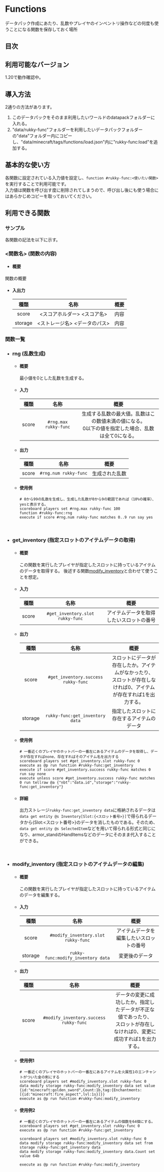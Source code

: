 # Functions
データパック作成にあたり、乱数やプレイヤのインベントリ操作などの何度も使うことになる関数を保存しておく場所

## 目次


## 利用可能なバージョン
1.20で動作確認中。

## 導入方法
2通りの方法があります。   
1. このデータパックをそのまま利用したいワールドのdatapackフォルダーに入れる。
2. "data/rukky-func"フォルダーを利用したいデータパックフォルダーの"data"フォルダー内にコピーし、"data/minecraft/tags/functions/load.json"内に"rukky-func:load"を追加する。

## 基本的な使い方
各関数に設定されている入力値を設定し、`function #rukky-func:<使いたい関数>`を実行することで利用可能です。  
入力値は関数を呼び出す度に削除されてしまうので、呼び出し後にも使う場合にはあらかじめコピーを取っておいてください。 

## 利用できる関数
### サンプル
各関数の記法を以下に示す。
  ### <関数名> (関数の内容)
  
  - #### 概要
    
  関数の概要

  - #### 入出力
    
    | 種類 | 名称 |  概要  |
    | :---: | :---: | :---: |
    |  score  |  <スコアホルダー> <スコア名>  |  内容  |
    |  storage  |  <ストレージ名> <データのパス>  |  内容  |

### 関数一覧

- ### rng (乱数生成)
  
  - #### 概要
    
    最小値を0とした乱数を生成する。

  - #### 入力
    
    | 種類 | 名称 |  概要  |
    | :---: | :---: | :---: |
    |  score  |  `#rng.max rukky-func`  |  生成する乱数の最大値。乱数はこの数値未満の値になる。<br>0以下の値を指定した場合、乱数は全て0になる。  |  

  - #### 出力
    
      | 種類 | 名称 |  概要  |
    | :---: | :---: | :---: |
    |  score  |  `#rng.num rukky-func`  |  生成された乱数  |
  
  - #### 使用例
    
    ``` ex_rng.mcfunction
    # 0から99の乱数を生成し、生成した乱数が0から9の範囲であれば（10%の確率）、yesと表示する。
    scoreboard players set #rng.max rukky-func 100
    function #rukky-func:rng
    execute if score #rng.num rukky-func matches 0..9 run say yes
    ```
    <br>
  
- ### get_inventory (指定スロットのアイテムデータの取得)
  
  - #### 概要
    
    この関数を実行したプレイヤが指定したスロットに持っているアイテムのデータを取得する。
    後述する関数[modify_inventory](#modify_inventory-指定スロットのアイテムデータの編集)と合わせて使うことを想定。
  
  - #### 入力
    
      | 種類 | 名称 |  概要  |
    | :---: | :---: | :---: |
    |  score  |  `#get_inventory.slot rukky-func`  |  アイテムデータを取得したいスロットの番号  |

  - #### 出力
    
    | 種類 | 名称 |  概要  |
    | :---: | :---: | :---: |
    |  score  |  `#get_inventory.success rukky-func`  |  スロットにデータが存在したか。アイテムがなかったり、<br>スロットが存在しなければ0、アイテムが存在すれば1を出力する。  |
    |  storage  |  `rukky-func:get_inventory data`  |  指定したスロットに存在するアイテムのデータ  |

  - #### 使用例
    
    ``` ex_get_inventory.mcfunction
    # 一番近くのプレイヤのホットバーの一番左にあるアイテムのデータを取得し、データが存在すればnone、存在すればそのアイテム名を出力する
    scoreboard players set #get_inventory.slot rukky-func 0
    execute as @p run function #rukky-func:get_inventory
    execute if score #get_inventory.success rukky-func matches 0 run say none
    execute unless score #get_inventory.success rukky-func matches 0 run tellraw @a {"nbt":"data.id","storage":"rukky-func:get_inventory"}
    ```

  - #### 詳細
    
    出力ストレージ`rukky-func:get_inventory data`に格納されるデータは`data get entity @s Inventory[Slot:{<スロット番号>}]`で得られるデータから{Slot:<スロット番号>}のデータを消したものである。そのため、`data get entity @s SelectedItem`などを用いて得られる形式と同じになり、armor_standのHandItemsなどのデータにそのまま代入することができる。

  <br>
  
- ### modify_inventory (指定スロットのアイテムデータの編集)
  
  - #### 概要
    
    この関数を実行したプレイヤが指定したスロットに持っているアイテムのデータを編集する。
  
  - #### 入力
    
    | 種類 | 名称 |  概要  |
    | :---: | :---: | :---: |
    |  score  |  `#modify_inventory.slot rukky-func`  |  アイテムデータを編集したいスロットの番号  |
    |  storage  |  `rukky-func:modify_inventory data`  |  変更後のデータ  |

  - #### 出力

    | 種類 | 名称 |  概要  |
    | :---: | :---: | :---: |
    |  score  |  `#modify_inventory.success rukky-func`  |  データの変更に成功したか。指定したデータが不正な値であったり、<br>スロットが存在しなければ0、変更に成功すれば1を出力する。  |

  - #### 使用例1
    
    ``` ex1_modify_inventory.mcfunction
    # 一番近くのプレイヤのホットバーの一番左にあるアイテムを火属性1のエンチャントがついた金の剣にする
    scoreboard players set #modify_inventory.slot rukky-func 0
    data modify storage rukky-func:modify_inventory data set value {id:"minecraft:golden_sword",Count:1b,tag:{Enchantments:[{id:"minecraft:fire_aspect",lvl:1s}]}}
    execute as @p run function #rukky-func:modify_inventory
    ```

  - #### 使用例2
    
    ``` ex2_modify_inventory.mcfunction
    # 一番近くのプレイヤのホットバーの一番左にあるアイテムの個数を64個にする。
    scoreboard players set #get_inventory.slot rukky-func 0
    execute as @p run function #rukky-func:get_inventory

    scoreboard players set #modify_inventory.slot rukky-func 0
    data modify storage rukky-func:modify_inventory data set from storage rukky-func:get_inventory data
    data modify storage rukky-func:modify_inventory data.Count set value 64b

    execute as @p run function #rukky-func:modify_inventory
    ```



